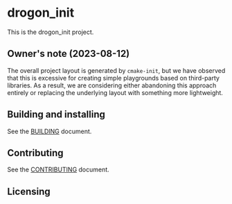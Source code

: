 # drogon_init

This is the drogon_init project.

## Owner's note (2023-08-12)

The overall project layout is generated by `cmake-init`, but we have observed that this is excessive for creating simple playgrounds based on third-party libraries. As a result, we are considering either abandoning this approach entirely or replacing the underlying layout with something more lightweight.

## Building and installing

See the [BUILDING](BUILDING.md) document.

## Contributing

See the [CONTRIBUTING](CONTRIBUTING.md) document.

## Licensing

<!--
Please go to https://choosealicense.com/licenses/ and choose a license that
fits your needs. The recommended license for a project of this type is the
GNU AGPLv3.
-->
